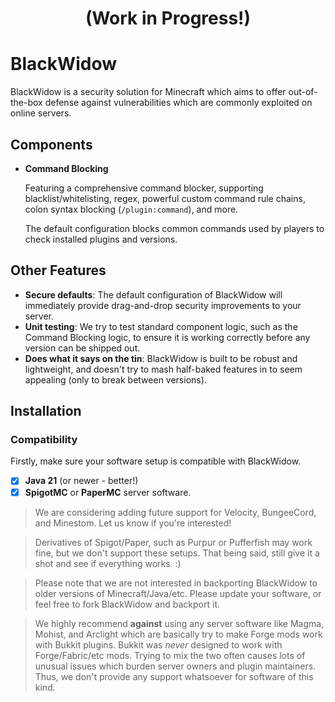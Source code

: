 <div align="center">

# (Work in Progress!)

</div>

# BlackWidow

BlackWidow is a security solution for Minecraft which aims to offer out-of-the-box defense against vulnerabilities which are commonly exploited on online servers.

## Components

- **Command Blocking**

  Featuring a comprehensive command blocker, supporting blacklist/whitelisting, regex, powerful custom command rule chains, colon syntax blocking (`/plugin:command`), and more.

  The default configuration blocks common commands used by players to check installed plugins and versions.

## Other Features

- **Secure defaults**: The default configuration of BlackWidow will immediately provide drag-and-drop security improvements to your server.
- **Unit testing**: We try to test standard component logic, such as the Command Blocking logic, to ensure it is working correctly before any version can be shipped out.
- **Does what it says on the tin**: BlackWidow is built to be robust and lightweight, and doesn't try to mash half-baked features in to seem appealing (only to break between versions).

## Installation

### Compatibility

Firstly, make sure your software setup is compatible with BlackWidow.

- [x] **Java 21** (or newer - better!)
- [x] **SpigotMC** or **PaperMC** server software.

> We are considering adding future support for Velocity, BungeeCord, and Minestom. Let us know if you're interested!

> Derivatives of Spigot/Paper, such as Purpur or Pufferfish may work fine, but we don't support these setups. That being said, still give it a shot and see if everything works. :)

> Please note that we are not interested in backporting BlackWidow to older versions of Minecraft/Java/etc. Please update your software, or feel free to fork BlackWidow and backport it.

> We highly recommend **against** using any server software like Magma, Mohist, and Arclight which are basically try to make Forge mods work with Bukkit plugins. Bukkit was *never* designed to work with Forge/Fabric/etc mods. Trying to mix the two often causes lots of unusual issues which burden server owners and plugin maintainers. Thus, we don't provide any support whatsoever for software of this kind.

